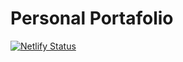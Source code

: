 # Personal Portafolio  

[![Netlify Status](https://api.netlify.com/api/v1/badges/f646750f-4f17-4128-9921-23d2ed871768/deploy-status)](https://app.netlify.com/sites/porfolio-boris/deploys)
